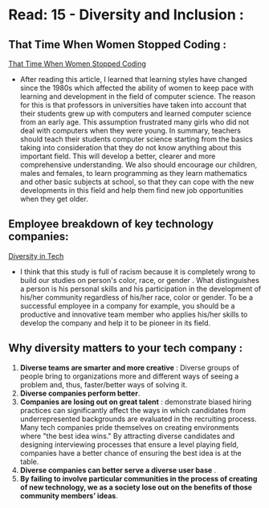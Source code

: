 # Read: 15 - Diversity and Inclusion :
## That Time When Women Stopped Coding :
[That Time When Women Stopped Coding](https://www.npr.org/sections/money/2014/10/21/357629765/when-women-stopped-coding)
* After reading this article, I learned that learning styles have changed since the 1980s which affected the ability of women to keep pace with learning and development in the field of computer science. The reason for this is that professors in universities have taken into account that their students grew up with computers and learned computer science from an early age. This  assumption  frustrated many girls who did not deal with computers when they were young.
In summary, teachers should teach  their students computer science starting from the basics taking into consideration  that they do not know anything about this important field. This will develop a better, clearer and  more comprehensive  understanding. We also should encourage  our children, males and females, to learn programming as they learn mathematics and other  basic subjects at school, so that they  can cope with the new  developments in this field and help them find new job opportunities when they  get  older.

## Employee breakdown of key technology companies:
[Diversity in Tech](https://informationisbeautiful.net/visualizations/diversity-in-tech/)
* I think that this study is full of racism because it is completely wrong to build our studies on  person's color, race, or gender . What distinguishes a person is his personal skills and his participation in the development of his/her community regardless of his/her race, color or gender. To be a successful employee in a company  for example, you should  be a productive and innovative  team member who applies his/her  skills to develop the company and help it to be pioneer in its field.

## Why diversity matters to your tech company :
1. **Diverse teams are smarter and more creative** :
Diverse groups of people bring to organizations more and different ways of seeing a problem and, thus, faster/better ways of solving it.
2. **Diverse companies perform better**.
3. **Companies are losing out on great talent** : demonstrate biased hiring practices can significantly affect the ways in which candidates from underrepresented backgrounds are evaluated in the recruiting process. Many tech companies pride themselves on creating environments where "the best idea wins." By attracting diverse candidates and designing interviewing processes that ensure a level playing field, companies have a better chance of ensuring the best idea is at the table. 
4. **Diverse companies can better serve a diverse user base** .
5. **By failing to involve particular communities in the process of creating of new technology, we as a society lose out on the benefits of those community members’ ideas**. 






